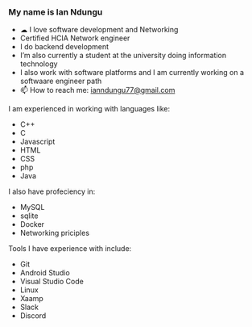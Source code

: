 ### My name is Ian Ndungu 

- ☁ I love software development and Networking
- Certified HCIA Network engineer
- I do backend development
- I’m also currently a student at the university doing information technology
- I also work with software platforms and I am currently working on a softwaare engineer path
- 📫 How to reach me: ianndungu77@gmail.com


I am experienced in working with languages like:
- C++
- C
- Javascript
- HTML
- CSS
- php
- Java

I also have profeciency in:
- MySQL 
- sqlite
- Docker
- Networking priciples

Tools I have experience with include:
- Git
- Android Studio
- Visual Studio Code
- Linux
- Xaamp
- Slack
- Discord
